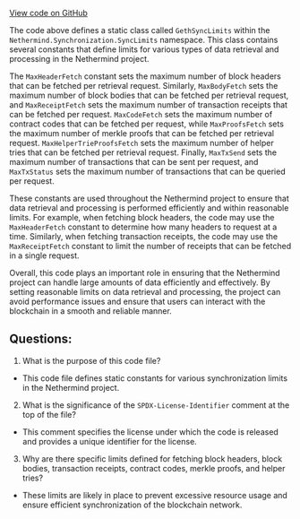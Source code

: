 [View code on GitHub](https://github.com/NethermindEth/nethermind/src/Nethermind/Nethermind.Synchronization/SyncLimits/GethSyncLimits.cs)

The code above defines a static class called `GethSyncLimits` within the `Nethermind.Synchronization.SyncLimits` namespace. This class contains several constants that define limits for various types of data retrieval and processing in the Nethermind project.

The `MaxHeaderFetch` constant sets the maximum number of block headers that can be fetched per retrieval request. Similarly, `MaxBodyFetch` sets the maximum number of block bodies that can be fetched per retrieval request, and `MaxReceiptFetch` sets the maximum number of transaction receipts that can be fetched per request. `MaxCodeFetch` sets the maximum number of contract codes that can be fetched per request, while `MaxProofsFetch` sets the maximum number of merkle proofs that can be fetched per retrieval request. `MaxHelperTrieProofsFetch` sets the maximum number of helper tries that can be fetched per retrieval request. Finally, `MaxTxSend` sets the maximum number of transactions that can be sent per request, and `MaxTxStatus` sets the maximum number of transactions that can be queried per request.

These constants are used throughout the Nethermind project to ensure that data retrieval and processing is performed efficiently and within reasonable limits. For example, when fetching block headers, the code may use the `MaxHeaderFetch` constant to determine how many headers to request at a time. Similarly, when fetching transaction receipts, the code may use the `MaxReceiptFetch` constant to limit the number of receipts that can be fetched in a single request.

Overall, this code plays an important role in ensuring that the Nethermind project can handle large amounts of data efficiently and effectively. By setting reasonable limits on data retrieval and processing, the project can avoid performance issues and ensure that users can interact with the blockchain in a smooth and reliable manner.
## Questions: 
 1. What is the purpose of this code file?
- This code file defines static constants for various synchronization limits in the Nethermind project.

2. What is the significance of the `SPDX-License-Identifier` comment at the top of the file?
- This comment specifies the license under which the code is released and provides a unique identifier for the license.

3. Why are there specific limits defined for fetching block headers, block bodies, transaction receipts, contract codes, merkle proofs, and helper tries?
- These limits are likely in place to prevent excessive resource usage and ensure efficient synchronization of the blockchain network.